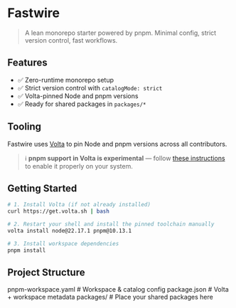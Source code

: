 # Fastwire

> A lean monorepo starter powered by pnpm. Minimal config, strict version control, fast workflows.

## Features

- ✅ Zero-runtime monorepo setup
- ✅ Strict version control with `catalogMode: strict`
- ✅ Volta-pinned Node and pnpm versions
- ✅ Ready for shared packages in `packages/*`

## Tooling

Fastwire uses [Volta](https://volta.sh) to pin Node and pnpm versions across all contributors.

> ℹ️ **pnpm support in Volta is experimental** — follow [these instructions](https://docs.volta.sh/advanced/pnpm) to enable it properly on your system.

## Getting Started

```bash
# 1. Install Volta (if not already installed)
curl https://get.volta.sh | bash

# 2. Restart your shell and install the pinned toolchain manually
volta install node@22.17.1 pnpm@10.13.1

# 3. Install workspace dependencies
pnpm install
```

## Project Structure
pnpm-workspace.yaml    # Workspace & catalog config
package.json           # Volta + workspace metadata
packages/              # Place your shared packages here

